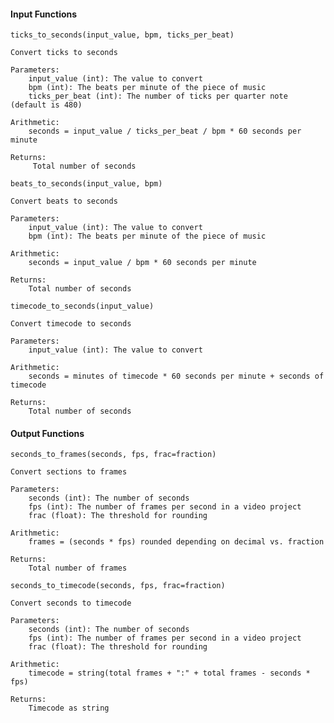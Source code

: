 #### Input Functions
`ticks_to_seconds(input_value, bpm, ticks_per_beat)`

    Convert ticks to seconds

    Parameters:
        input_value (int): The value to convert
        bpm (int): The beats per minute of the piece of music
        ticks_per_beat (int): The number of ticks per quarter note (default is 480)

    Arithmetic:
        seconds = input_value / ticks_per_beat / bpm * 60 seconds per minute

    Returns:
         Total number of seconds
`beats_to_seconds(input_value, bpm)`

    Convert beats to seconds

    Parameters:
        input_value (int): The value to convert
        bpm (int): The beats per minute of the piece of music

    Arithmetic:
        seconds = input_value / bpm * 60 seconds per minute

    Returns:
        Total number of seconds
`timecode_to_seconds(input_value)`

    Convert timecode to seconds

    Parameters:
        input_value (int): The value to convert

    Arithmetic:
        seconds = minutes of timecode * 60 seconds per minute + seconds of timecode

    Returns:
        Total number of seconds

#### Output Functions

`seconds_to_frames(seconds, fps, frac=fraction)`

    Convert sections to frames

    Parameters:
        seconds (int): The number of seconds
        fps (int): The number of frames per second in a video project
        frac (float): The threshold for rounding

    Arithmetic:
        frames = (seconds * fps) rounded depending on decimal vs. fraction

    Returns:
        Total number of frames

`seconds_to_timecode(seconds, fps, frac=fraction)`

    Convert seconds to timecode

    Parameters:
        seconds (int): The number of seconds
        fps (int): The number of frames per second in a video project
        frac (float): The threshold for rounding

    Arithmetic:
        timecode = string(total frames + ":" + total frames - seconds * fps)

    Returns:
        Timecode as string
